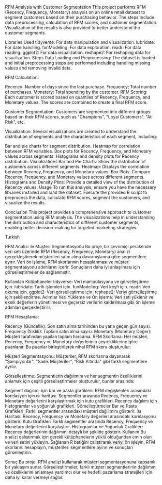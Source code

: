 RFM Analysis with Customer Segmentation
This project performs RFM (Recency, Frequency, Monetary) analysis on an online retail dataset to segment customers based on their purchasing behavior. The steps include data preprocessing, calculation of RFM scores, and customer segmentation. Visualization of the results is also provided to better understand the customer segments.

Libraries Used
tidyverse: For data manipulation and visualization.
lubridate: For date handling.
funModeling: For data exploration.
readr: For data reading.
ggplot2: For data visualization.
reshape2: For reshaping data for visualization.
Steps
Data Loading and Preprocessing: The dataset is loaded and initial preprocessing steps are performed including handling missing values and removing invalid data.

RFM Calculation:

Recency: Number of days since the last purchase.
Frequency: Total number of purchases.
Monetary: Total spending by the customer.
RFM Scoring: Each customer is scored based on quantiles of Recency, Frequency, and Monetary values. The scores are combined to create a final RFM score.

Customer Segmentation: Customers are segmented into different groups based on their RFM scores, such as "Champions", "Loyal Customers", "At Risk", etc.

Visualization: Several visualizations are created to understand the distribution of segments and the characteristics of each segment, including:

Bar and pie charts for segment distribution.
Heatmap for correlation between RFM variables.
Box plots for Recency, Frequency, and Monetary values across segments.
Histograms and density plots for Recency distribution.
Visualizations
Bar and Pie Charts: Show the distribution of customers across different segments.
Heatmap: Displays the correlation between Recency, Frequency, and Monetary values.
Box Plots: Compare Recency, Frequency, and Monetary values across different segments.
Histograms and Density Plots: Provide a detailed view of the distribution of Recency values.
Usage
To run this analysis, ensure you have the necessary libraries installed and load the dataset. Execute the provided R script to preprocess the data, calculate RFM scores, segment the customers, and visualize the results.

Conclusion
This project provides a comprehensive approach to customer segmentation using RFM analysis. The visualizations help in understanding the distribution and characteristics of different customer segments, enabling better decision-making for targeted marketing strategies.




Turkish

RFM Analizi ile Müşteri Segmentasyonu
Bu proje, bir çevrimiçi perakende veri seti üzerinde RFM (Recency, Frequency, Monetary) analizi gerçekleştirerek müşterileri satın alma davranışlarına göre segmentlere ayırır. Veri ön işleme, RFM skorlarının hesaplanması ve müşteri segmentasyonu adımlarını içerir. Sonuçların daha iyi anlaşılması için görselleştirmeler de sağlanmıştır.

Kullanılan Kütüphaneler
tidyverse: Veri manipülasyonu ve görselleştirme için.
lubridate: Tarih işlemleri için.
funModeling: Veri keşfi için.
readr: Veri okuma için.
ggplot2: Veri görselleştirme için.
reshape2: Veriyi görselleştirme için şekillendirme.
Adımlar
Veri Yükleme ve Ön İşleme: Veri seti yüklenir ve eksik değerlerin yönetilmesi ve geçersiz verilerin kaldırılması gibi ön işleme adımları gerçekleştirilir.

RFM Hesaplama:

Recency (Güncellik): Son satın alma tarihinden bu yana geçen gün sayısı.
Frequency (Sıklık): Toplam satın alma sayısı.
Monetary (Monetary Değer): Müşteri tarafından yapılan toplam harcama.
RFM Skorlama: Her müşteri, Recency, Frequency ve Monetary değerlerinin çeyrekliklerine göre puanlanır. Bu puanlar birleştirilerek nihai RFM skoru oluşturulur.

Müşteri Segmentasyonu: Müşteriler, RFM skorlarına dayanarak "Şampiyonlar", "Sadık Müşteriler", "Risk Altında" gibi farklı segmentlere ayrılır.

Görselleştirme: Segmentlerin dağılımını ve her segmentin özelliklerini anlamak için çeşitli görselleştirmeler oluşturulur, bunlar arasında:

Segment dağılımı için bar ve pasta grafikleri.
RFM değişkenleri arasındaki korelasyon için ısı haritası.
Segmentler arasında Recency, Frequency ve Monetary değerlerini karşılaştırmak için kutu grafikleri.
Recency dağılımı için histogramlar ve yoğunluk grafikleri.
Görselleştirmeler
Bar ve Pasta Grafikleri: Farklı segmentler arasındaki müşteri dağılımını gösterir.
Isı Haritası: Recency, Frequency ve Monetary değerleri arasındaki korelasyonu gösterir.
Kutu Grafikler: Farklı segmentler arasında Recency, Frequency ve Monetary değerlerini karşılaştırır.
Histogramlar ve Yoğunluk Grafikler: Recency değerlerinin dağılımını detaylı bir şekilde gösterir.
Kullanım
Bu analizi çalıştırmak için gerekli kütüphanelerin yüklü olduğundan emin olun ve veri setini yükleyin. Sağlanan R betiğini çalıştırarak veriyi ön işleyin, RFM skorlarını hesaplayın, müşterileri segmentlere ayırın ve sonuçları görselleştirin.

Sonuç
Bu proje, RFM analizi kullanarak müşteri segmentasyonuna kapsamlı bir yaklaşım sunar. Görselleştirmeler, farklı müşteri segmentlerinin dağılımını ve özelliklerini anlamaya yardımcı olur ve hedefli pazarlama stratejileri için daha iyi karar vermeyi sağlar.

